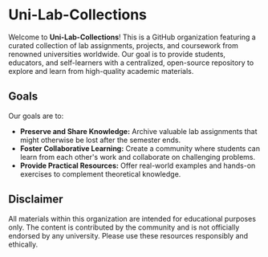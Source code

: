 # Uni-Lab-Collections

Welcome to **Uni-Lab-Collections**! This is a GitHub organization featuring a curated collection of lab assignments, projects, and coursework from renowned universities worldwide. Our goal is to provide students, educators, and self-learners with a centralized, open-source repository to explore and learn from high-quality academic materials.

## Goals

Our goals are to:
- **Preserve and Share Knowledge:** Archive valuable lab assignments that might otherwise be lost after the semester ends.
- **Foster Collaborative Learning:** Create a community where students can learn from each other's work and collaborate on challenging problems.
- **Provide Practical Resources:** Offer real-world examples and hands-on exercises to complement theoretical knowledge.

## Disclaimer

All materials within this organization are intended for educational purposes only. The content is contributed by the community and is not officially endorsed by any university. Please use these resources responsibly and ethically.